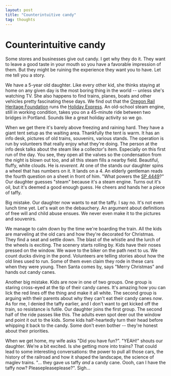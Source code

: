 ```yaml
---
layout: post
title: "Counterintuitive candy"
tag: thoughts
---
```


# Counterintuitive candy

Some stores and businesses give out candy. I get why they do it. They want to leave a good taste in your mouth so you have a favorable impression of them. But they might be ruining the experience they want you to have. Let me tell you a story.

We have a 5-year old daughter. Like every other kid, she thinks staying at home on any given day is the most boring thing in the world -- unless she's watching TV. She also happens to find trains, planes, boats and other vehicles pretty fascinating these days. We find out that the [Oregon Rail Heritage Foundation](https://orhf.org/) runs the [Holiday Express](https://orhf.org/events/holiday-express/). An old-school steam engine, still in working condition, takes you on a 45-minute ride between two bridges in Portland. Sounds like a great holiday activity so we go.

When we get there it's barely above freezing and raining hard. They have a giant tent setup as the waiting area. Thankfully the tent is warm. It has an info desk, pictures of old trains, souvenirs, various stands. The operation is run by volunteers that really enjoy what they're doing. The person at the info desk talks about the steam like a collector's item. Especially on this first run of the day. You see, they open all the valves so the condensation from the night is blown out too, and all this steam fills a nearby field. Beautiful, fluffy, white clouds. He is _reverent_. At one of the stands our daughter spins a wheel that has numbers on it. It lands on a 4. An elderly gentleman reads the fourth question on a sheet in front of him. "What powers the [SP 4449](https://en.wikipedia.org/wiki/Southern_Pacific_4449)?" Our daughter guesses "steam" because it's a steam engine. Turns out it's oil, but it's deemed a good enough guess. He cheers and hands her a piece of taffy.

Big mistake. Our daughter now wants to eat the taffy. I say no. It's not even lunch time yet. Let's wait on the debauchery. An argument about definitions of free will and child abuse ensues. We never even make it to the pictures and souvenirs.

We manage to calm down by the time we're boarding the train. All the kids are marveling at the old cars and how they're decorated for Christmas. They find a seat and settle down. The blast of the whistle and the lurch of the wheels is exciting. The scenery starts rolling by. Kids have their noses pressed on the window. We wave to the biker on the path next to us. We count ducks diving in the pond. Volunteers are telling stories about how the old lines used to run. Some of them even claim they rode in these cars when they were young. Then Santa comes by, says "Merry Christmas" and hands out candy canes.

Another big mistake. Kids are now in one of two groups. One group is staring cross-eyed at the tip of their candy canes. It's amazing how you can lick the red lines off the thing and make it all white. The second group is arguing with their parents about why they can't eat their candy canes _now_. As for me, I denied the taffy earlier, and I don't want to get kicked off the train, so resistance is futile. Our daughter joins the first group. The second half of the ride passes like this. The adults even spot deer out the window and point it out to the kids. Some kids half-heartedly turn their head before whipping it back to the candy. Some don't even bother -- they're honest about their priorities.

When we get home, my wife asks "Did you have fun?". "YEAH!" shouts our daughter. We're a bit excited. Is she getting more into trains? That could lead to some interesting conversations: the power to pull all those cars, the history of the railroad and how it shaped the landscape, the science of maglev trains. "... they gave us taffy _and_ a candy cane. Oooh, can I have the taffy now? Pleasepleaseplease?". Sigh...
